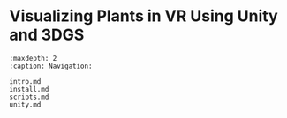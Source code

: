 <!-- Visualizing Plants in VR Using Unity and 3DGS documentation master file, created by
   sphinx-quickstart on Mon Aug  4 14:31:20 2025.
   You can adapt this file completely to your liking, but it should at least
   contain the root `toctree` directive. -->



# **Visualizing Plants in VR Using Unity and 3DGS**

```{toctree}
:maxdepth: 2
:caption: Navigation:

intro.md
install.md
scripts.md
unity.md
